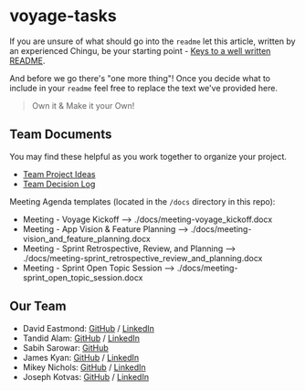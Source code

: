 # voyage-tasks

If you are unsure of what should go into the `readme` let this article,
written by an experienced Chingu, be your starting point -
[Keys to a well written README](https://tinyurl.com/yk3wubft).

And before we go there's "one more thing"! Once you decide what to include in your `readme` feel free to replace the text we've provided here.

> Own it & Make it your Own!

## Team Documents

You may find these helpful as you work together to organize your project.

- [Team Project Ideas](./docs/team_project_ideas.md)
- [Team Decision Log](./docs/team_decision_log.md)

Meeting Agenda templates (located in the `/docs` directory in this repo):

- Meeting - Voyage Kickoff --> ./docs/meeting-voyage_kickoff.docx
- Meeting - App Vision & Feature Planning --> ./docs/meeting-vision_and_feature_planning.docx
- Meeting - Sprint Retrospective, Review, and Planning --> ./docs/meeting-sprint_retrospective_review_and_planning.docx
- Meeting - Sprint Open Topic Session --> ./docs/meeting-sprint_open_topic_session.docx

## Our Team

- David Eastmond: [GitHub](https://github.com/davideastmond) / [LinkedIn](https://www.linkedin.com/in/david-eastmond-2783ab18a/)
- Tandid Alam: [GitHub](https://github.com/Tandid) / [LinkedIn](https://www.linkedin.com/in/tandidalam/)
- Sabih Sarowar: [GitHub](https://github.com/kleenkanteen)
- James Kyan: [GitHub](https://github.com/jkyan1988) / [LinkedIn](https://www.linkedin.com/in/james-kyan/)
- Mikey Nichols: [GitHub](https://github.com/mnichols08) / [LinkedIn](https://www.linkedin.com/in/mnix-dev/)
- Joseph Kotvas: [GitHub](https://github.com/joekotvas) / [LinkedIn](https://www.linkedin.com/in/joekotvas/)
